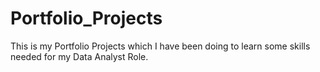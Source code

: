 # Portfolio_Projects

This is my Portfolio Projects which I have been doing to learn some skills needed for my Data Analyst Role.
